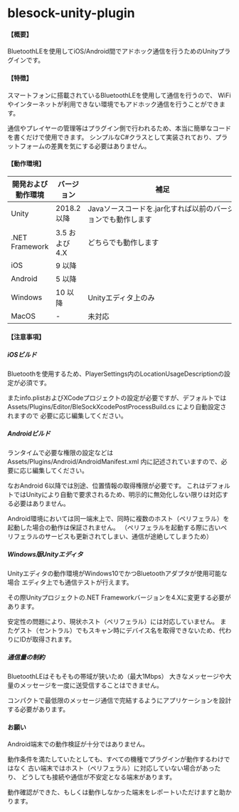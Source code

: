 # blesock-unity-plugin
#### 【概要】

BluetoothLEを使用してiOS/Android間でアドホック通信を行うためのUnityプラグインです。

#### 【特徴】

スマートフォンに搭載されているBluetoothLEを使用して通信を行うので、
WiFiやインターネットが利用できない環境でもアドホック通信を行うことができます。

通信やプレイヤーの管理等はプラグイン側で行われるため、本当に簡単なコードを書くだけで使用できます。
シンプルなC#クラスとして実装されており、プラットフォームの差異を気にする必要はありません。

#### 【動作環境】

| 開発および動作環境                        | バージョン     | 補足                                                         |
| ----------------------------------------- | -------------- | ------------------------------------------------------------ |
| Unity                                     | 2018.2 以降    | Javaソースコードを.jar化すれば以前のバージョンでも動作します |
| .NET Framework                            | 3.5 および 4.X | どちらでも動作します　　　　　　　　　　　　　　　　　　　　 |
| iOS                                       | 9 以降         |                                                              |
| Android                                   | 5 以降         |                                                              |
| Windows                                   | 10 以降        | Unityエディタ上のみ                                          |
| MacOS                                     | -              | 未対応                                                       |

#### 【注意事項】

##### iOSビルド

Bluetoothを使用するため、PlayerSettings内のLocationUsageDescriptionの設定が必須です。

またinfo.plistおよびXCodeプロジェクトの設定が必要ですが、デフォルトでは
Assets/Plugins/Editor/BleSockXcodePostProcessBuild.cs により自動設定されますので
必要に応じ編集してください。

##### Androidビルド

ランタイムで必要な権限の設定などは
Assets/Plugins/Android/AndroidManifest.xml 内に記述されていますので、必要に応じ編集してください。

なおAndroid 6以降では別途、位置情報の取得権限が必要です。
これはデフォルトではUnityにより自動で要求されるため、明示的に無効化しない限りは対応する必要はありません。
	
Android環境においては同一端末上で、同時に複数のホスト（ペリフェラル）を起動した場合の動作は保証されません。
（ペリフェラルを起動する際に古いペリフェラルのサービスも更新されてしまい、通信が途絶してしまうため）

##### Windows版Unityエディタ

Unityエディタの動作環境がWindows10でかつBluetoothアダプタが使用可能な場合
エディタ上でも通信テストが行えます。 

その際Unityプロジェクトの.NET Frameworkバージョンを4.Xに変更する必要があります。
	
安定性の問題により、現状ホスト（ペリフェラル）には対応していません。
またゲスト（セントラル）でもスキャン時にデバイス名を取得できないため、代わりにIDが取得されます。
	
##### 通信量の制約

BluetoothLEはそもそもの帯域が狭いため（最大1Mbps）
大きなメッセージや大量のメッセージを一度に送受信することはできません。

コンパクトで最低限のメッセージ通信で完結するようにアプリケーションを設計する必要があります。

#### お願い

Android端末での動作検証が十分ではありません。

動作条件を満たしていたとしても、すべての機種でプラグインが動作するわけではなく
古い端末ではホスト（ペリフェラル）に対応していない場合があったり、
どうしても接続や通信が不安定となる端末があります。

動作確認ができた、もしくは動作しなかった端末をレポートいただけますと助かります。